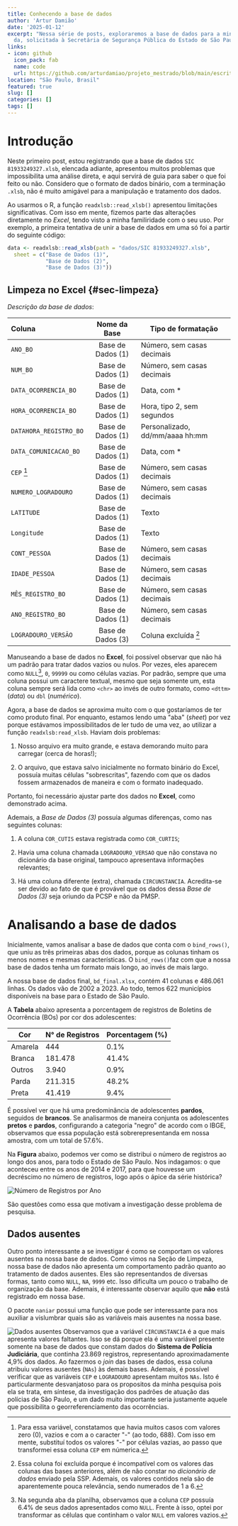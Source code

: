 ```yaml
---
title: Conhecendo a base de dados
author: 'Artur Damião'
date: '2025-01-12'
excerpt: "Nessa série de posts, exploraremos a base de dados para a minha        pesquisa de Mestrado. Inicialmente, vamos conhecer e ajustar a base de dados
  da, solicitada à Secretária de Segurança Pública do Estado de São Paulo        (SSP-SP), via Serviço Estadual de Informações ao Cidadão (e-SIC)."
links:
- icon: github
  icon_pack: fab
  name: code
  url: https://github.com/arturdamiao/projeto_mestrado/blob/main/escrita/registro_base_dados_bruta.qmd
location: "São Paulo, Brasil"
featured: true
slug: []
categories: []
tags: []
---
```


# Introdução

Neste primeiro post, estou registrando que a base de dados `SIC 81933249327.xlsb`, elencada adiante, apresentou muitos problemas que impossibilita uma análise direta, e aqui servirá de guia para saber o que foi feito ou não. Considero que o formato de dados binário, com a terminação `.xlsb`, não é muito amigável para a manipulação e tratamento dos dados.

Ao usarmos o R, a função `readxlsb::read_xlsb()` apresentou limitações significativas. Com isso em mente, fizemos parte das alterações diretamente no *Excel*, tendo visto a minha familiridade com o seu uso. Por exemplo, a primeira tentativa de unir a base de dados em uma só foi a partir do seguinte código:


``` r
data <- readxlsb::read_xlsb(path = "dados/SIC 81933249327.xlsb",
  sheet = c("Base de Dados (1)", 
            "Base de Dados (2)",
            "Base de Dados (3)"))
```

## Limpeza no Excel {#sec-limpeza}

*Descrição da base de dados*:

| Coluna                 |   Nome da Base    | Tipo de formatação              |
|:------------------|:------------------:|---------------------------------|
| `ANO_BO`               | Base de Dados (1) | Número, sem casas decimais      |
| `NUM_BO`               | Base de Dados (1) | Número, sem casas decimais      |
| `DATA_OCORRENCIA_BO`   | Base de Dados (1) | Data, com \*                    |
| `HORA_OCORRENCIA_BO`   | Base de Dados (1) | Hora, tipo 2, sem segundos      |
| `DATAHORA_REGISTRO_BO` | Base de Dados (1) | Personalizado, dd/mm/aaaa hh:mm |
| `DATA_COMUNICACAO_BO`  | Base de Dados (1) | Data, com \*                    |
| `CEP` [^1]             | Base de Dados (1) | Número, sem casas decimais      |
| `NUMERO_LOGRADOURO`    | Base de Dados (1) | Número, sem casas decimais      |
| `LATITUDE`             | Base de Dados (1) | Texto                           |
| `Longitude`            | Base de Dados (1) | Texto                           |
| `CONT_PESSOA`          | Base de Dados (1) | Número, sem casas decimais      |
| `IDADE_PESSOA`         | Base de Dados (1) | Número, sem casas decimais      |
| `MÊS_REGISTRO_BO`      | Base de Dados (1) | Número, sem casas decimais      |
| `ANO_REGISTRO_BO`      | Base de Dados (1) | Número, sem casas decimais      |
| `LOGRADOURO_VERSÃO`    | Base de Dados (3) | Coluna excluída [^2]            |

[^1]: Para essa variável, constatamos que havia muitos casos com valores zero (0), vazios e com a o caracter "-" (ao todo, 688). Com isso em mente, substituí todos os valores "-" por células vazias, ao passo que transformei essa coluna `CEP` em númerica.

[^2]: Essa coluna foi excluída porque é incompatível com os valores das colunas das bases anteriores, além de não constar no *dicionário de dados* enviado pela SSP. Ademais, os valores contidos nela são de aparentemente pouca relevância, sendo numerados de 1 a 6.

Manuseando a base de dados no **Excel**, foi possível observar que não há um padrão para tratar dados vazios ou nulos. Por vezes, eles aparecem como `NULL`[^3], `0`, `99999` ou como células vazias. Por padrão, sempre que uma coluna possui um caractere textual, mesmo que seja somente um, esta coluna sempre será lida como `<chr>` ao invés de outro formato, como `<dttm>` (*data*) ou `dbl` (*numérico*).

[^3]: Na segunda aba da planilha, observamos que a coluna `CEP` possuía 6.4% de seus dados apresentados como `NULL`. Frente à isso, optei por transformar as células que continham o valor `NULL` em valores vazios.

Agora, a base de dados se aproxima muito com o que gostaríamos de ter como produto final. Por enquanto, estamos lendo uma "aba" (*sheet*) por vez porque estávamos impossibilitados de ler tudo de uma vez, ao utilizar a função `readxlsb:read_xlsb`. Haviam dois problemas:

1.  Nosso arquivo era muito grande, e estava demorando muito para carregar (cerca de horas!);

2.  O arquivo, que estava salvo inicialmente no formato binário do Excel, possuía muitas células "sobrescritas", fazendo com que os dados fossem armazenados de maneira e com o formato inadequado.

Portanto, foi necessário ajustar parte dos dados no **Excel**, como demonstrado acima.

Ademais, a *Base de Dados (3)* possuía algumas diferenças, como nas seguintes colunas:

1.  A coluna `COR_CUTIS` estava registrada como `COR_CURTIS`;

2.  Havia uma coluna chamada `LOGRADOURO_VERSAO` que não constava no dicionário da base original, tampouco apresentava informações relevantes;

3.  Há uma coluna diferente (extra), chamada `CIRCUNSTANCIA`. Acredita-se ser devido ao fato de que é provável que os dados dessa *Base de Dados (3)* seja oriundo da PCSP e não da PMSP.

# Analisando a base de dados

Inicialmente, vamos analisar a base de dados que conta com o `bind_rows()`, que uniu as três primeiras abas dos dados, porque as colunas tinham os menos nomes e mesmas características. O `bind_rows()`faz com que a nossa base de dados tenha um formato mais longo, ao invés de mais largo.

A nossa base de dados final, `bd_final.xlsx`, contém 41 colunas e 486.061 linhas. Os dados vão de 2002 a 2023. Ao todo, temos 622 municípios disponíveis na base para o Estado de São Paulo.

A **Tabela** abaixo apresenta a porcentagem de registros de Boletins de Ocorrência (BOs) por cor dos adolescentes:

| Cor     | N° de Registros | Porcentagem (%) |
|---------|-----------------|-----------------|
| Amarela | 444             | 0.1%            |
| Branca  | 181.478         | 41.4%           |
| Outros  | 3.940           | 0.9%            |
| Parda   | 211.315         | 48.2%           |
| Preta   | 41.419          | 9.4%            |

É possível ver que há uma predominância de adolescentes **pardos**, seguidos de **brancos**. Se analisarmos de maneira conjunta os adolescentes **pretos** e **pardos**, configurando a categoria "negro" de acordo com o IBGE, observamos que essa população está sobrerepresentanda em nossa amostra, com um total de 57.6%.

Na **Figura** abaixo, podemos ver como se distribui o número de registros ao longo dos anos, para todo o Estado de São Paulo. Nos indagamos: o que aconteceu entre os anos de 2014 e 2017, para que houvesse um decréscimo no número de registros, logo após o ápice da série histórica?

![Número de Registros por Ano](fig-line-plot-1.png)

São questões como essa que motivam a investigação desse problema de pesquisa.

## Dados ausentes

Outro ponto interessante a se investigar é como se comportam os valores ausentes na nossa base de dados. Como vimos na Seção de Limpeza, nossa base de dados não apresenta um comportamento padrão quanto ao tratamento de dados ausentes. Eles são representandos de diversas formas, tanto como `NULL`, `NA`, `9999` etc. Isso dificulta um pouco o trabalho de organização da base. Ademais, é interessante observar aquilo que **não** está registrado em nossa base.

O pacote `naniar` possui uma função que pode ser interessante para nos auxiliar a vislumbrar quais são as variáveis mais ausentes na nossa base.

![Dados ausentes](naniar.png)
Observamos que a variável `CIRCUNSTANCIA` é a que mais apresenta valores faltantes. Isso se dá porque ela é uma variável presente somente na base de dados que constam dados do **Sistema de Polícia Judiciária**, que continha 23.869 registros, representando aproximadamente 4,9% dos dados. Ao fazermos o *join* das bases de dados, essa coluna atribuiu valores ausentes (`NAs`) às demais bases. Ademais, é possível verificar que as variáveis `CEP` e `LOGRADOURO` apresentam muitos `NAs`. Isto é particularmente desvanjatoso para os propositos da minha pesquisa pois ela se trata, em síntese, da investigação dos padrões de atuação das polícias de São Paulo, e um dado muito importante seria justamente aquele que possibilita o georreferenciamento das ocorrências.




